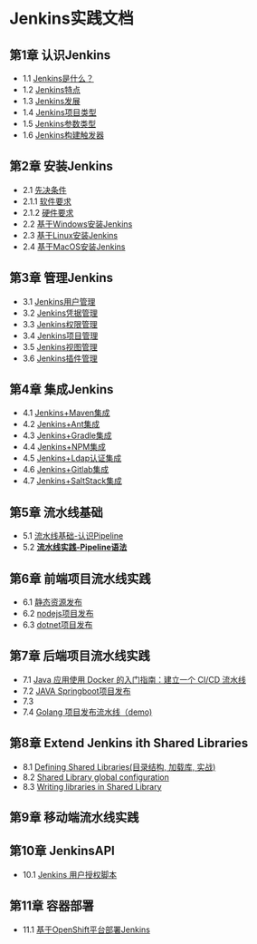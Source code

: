 # Jenkins实践文档

## 第1章 认识Jenkins

* 1.1 [Jenkins是什么？](https://github.com/Chao-Xi/JacobTechBlog/blob/master/Jenkins-docs/chapter/1KnowingJenkins.md#11-jenkins%E6%98%AF%E4%BB%80%E4%B9%88)
* 1.2 [Jenkins特点](https://github.com/Chao-Xi/JacobTechBlog/blob/master/Jenkins-docs/chapter/1KnowingJenkins.md#12-jenkins%E7%89%B9%E7%82%B9)
* 1.3 [Jenkins发展](https://github.com/Chao-Xi/JacobTechBlog/blob/master/Jenkins-docs/chapter/1KnowingJenkins.md#13-jenkins%E5%8F%91%E5%B1%95)
* 1.4 [Jenkins项目类型](https://github.com/Chao-Xi/JacobTechBlog/blob/master/Jenkins-docs/chapter/1KnowingJenkins.md#31-jenkins%E9%A1%B9%E7%9B%AE%E7%B1%BB%E5%9E%8B)
* 1.5 [Jenkins参数类型](https://github.com/Chao-Xi/JacobTechBlog/blob/master/Jenkins-docs/chapter/1KnowingJenkins.md#32-jenkins%E5%8F%82%E6%95%B0%E7%B1%BB%E5%9E%8B)
* 1.6 [Jenkins构建触发器](https://github.com/Chao-Xi/JacobTechBlog/blob/master/Jenkins-docs/chapter/1KnowingJenkins.md#32-jenkins%E5%8F%82%E6%95%B0%E7%B1%BB%E5%9E%8B)

## 第2章 安装Jenkins

* 2.1 [先决条件](https://github.com/Chao-Xi/JacobTechBlog/blob/master/Jenkins-docs/chapter/2InstallJenkins.md#1-%E5%85%88%E5%86%B3%E6%9D%A1%E4%BB%B6)
* 2.1.1 [软件要求](https://github.com/Chao-Xi/JacobTechBlog/blob/master/Jenkins-docs/chapter/2InstallJenkins.md#11-%E8%BD%AF%E4%BB%B6%E8%A6%81%E6%B1%82)
* 2.1.2 [硬件要求](https://github.com/Chao-Xi/JacobTechBlog/blob/master/Jenkins-docs/chapter/2InstallJenkins.md#12-%E7%A1%AC%E4%BB%B6%E8%A6%81%E6%B1%82)
* 2.2 [基于Windows安装Jenkins](https://github.com/Chao-Xi/JacobTechBlog/blob/master/Jenkins-docs/chapter/2InstallJenkins.md#23-%E5%9F%BA%E4%BA%8Ewindows%E7%B3%BB%E7%BB%9F%E5%AE%89%E8%A3%85)
* 2.3 [基于Linux安装Jenkins](https://github.com/Chao-Xi/JacobTechBlog/blob/master/Jenkins-docs/chapter/2InstallJenkins.md#24-%E5%9F%BA%E4%BA%8Elinux%E7%B3%BB%E7%BB%9F%E9%83%A8%E7%BD%B2%E6%8E%A8%E8%8D%90)
* 2.4 [基于MacOS安装Jenkins](https://github.com/Chao-Xi/JacobTechBlog/blob/master/Jenkins-docs/chapter/2InstallJenkins.md#22-%E5%9F%BA%E4%BA%8Emac%E7%B3%BB%E7%BB%9F%E9%83%A8%E7%BD%B2)

## 第3章 管理Jenkins

* 3.1 [Jenkins用户管理](https://github.com/Chao-Xi/JacobTechBlog/blob/master/Jenkins-docs/chapter/3JenkinsUAP.md#1-%E7%94%A8%E6%88%B7%E7%AE%A1%E7%90%86)
* 3.2 [Jenkins凭据管理](https://github.com/Chao-Xi/JacobTechBlog/blob/master/Jenkins-docs/chapter/3JenkinsUAP.md#2-%E5%87%AD%E6%8D%AE%E7%AE%A1%E7%90%86)
* 3.3 [Jenkins权限管理](https://github.com/Chao-Xi/JacobTechBlog/blob/master/Jenkins-docs/chapter/3JenkinsUAP.md#3-%E6%9D%83%E9%99%90%E7%AE%A1%E7%90%86)
* 3.4 [Jenkins项目管理](https://github.com/Chao-Xi/JacobTechBlog/blob/master/Jenkins-docs/chapter/4JenkinsIVP.md#1-%E9%A1%B9%E7%9B%AE%E7%AE%A1%E7%90%86)
* 3.5 [Jenkins视图管理](https://github.com/Chao-Xi/JacobTechBlog/blob/master/Jenkins-docs/chapter/4JenkinsIVP.md#2-%E8%A7%86%E5%9B%BE%E7%AE%A1%E7%90%86)
* 3.6 [Jenkins插件管理](https://github.com/Chao-Xi/JacobTechBlog/blob/master/Jenkins-docs/chapter/4JenkinsIVP.md#3-%E6%8F%92%E4%BB%B6%E7%AE%A1%E7%90%86)


## 第4章 集成Jenkins

* 4.1 [Jenkins+Maven集成](chapter/5Jenkins_maven.md)
* 4.2 [Jenkins+Ant集成](chapter/6Jenkins_ant.md)
* 4.3 [Jenkins+Gradle集成](chapter/7Jenkins_gradle.md)
* 4.4 [Jenkins+NPM集成](chapter/8Jenkins_NPM.md)
* 4.5 [Jenkins+Ldap认证集成](chapter/9Jenkins_LDAP.md)
* 4.6 [Jenkins+Gitlab集成](chapter/10Jenkins_Gitlab.md)
* 4.7 [Jenkins+SaltStack集成](chapter/11Jenkins_SaltStack.md)

## 第5章 流水线基础

* 5.1 [流水线基础-认识Pipeline](chapter/12Pipeline_Basic.md)
* 5.2 [**流水线实践-Pipeline语法**](chapter/13Pipeline_Gramma.md)

## 第6章 前端项目流水线实践

* 6.1 [静态资源发布](chapter/14Pipeline_Frontend.md)
* 6.2 [nodejs项目发布](chapter/15Pipeline_NodeJs.md)
* 6.3 [dotnet项目发布](chapter/17Pipeline_DotNet.md)


## 第7章 后端项目流水线实践

* 7.1 [Java 应用使用 Docker 的入门指南：建立一个 CI/CD 流水线](chapter/16Java_Docker_Pipeline.md)
* 7.2 [JAVA Springboot项目发布](chapter/18Pipeline_JavaSprint.md)
* 7.3 []()
* 7.4 [Golang 项目发布流水线（demo)](chapter/19Pipeline_golang.md)

## 第8章 Extend Jenkins ith Shared Libraries

* 8.1 [Defining Shared Libraries(目录结构, 加载库, 实战)](chapter/20Shared_Library_Definition.md)
* 8.2 [Shared Library global configuration](chapter/21Shared_Library_global_configuration.md)
* 8.3 [Writing libraries in Shared Library](chapter/22Shared_Library_Writing_library.md)

## 第9章 移动端流水线实践

## 第10章 JenkinsAPI

* 10.1 [Jenkins 用户授权脚本](chapter/23Jenkins_roles.md)

## 第11章 容器部署

* 11.1 [基于OpenShift平台部署Jenkins](chapter/24Jenkins_OpenShift.md)



